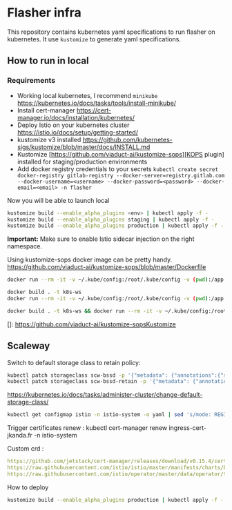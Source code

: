 # Flasher infra

This repository contains kubernetes yaml specifications to run flasher on kubernetes.
It use `kustomize` to generate yaml specifications.

## How to run in local

### Requirements 
- Working local kubernetes, I recommend `minikube` https://kubernetes.io/docs/tasks/tools/install-minikube/
- Install cert-manager https://cert-manager.io/docs/installation/kubernetes/
- Deploy Istio on your kubernetes cluster https://istio.io/docs/setup/getting-started/
- kustomize v3 installed https://github.com/kubernetes-sigs/kustomize/blob/master/docs/INSTALL.md
- Kustomize [https://github.com/viaduct-ai/kustomize-sops][KOPS plugin] installed for staging/production environments
- Add docker registry credentials to your secrets `kubectl create secret docker-registry gitlab-registry --docker-server=registry.gitlab.com --docker-username=<username> --docker-password=<password> --docker-email=<email> -n flasher`

Now you will be able to launch local 
```bash
kustomize build --enable_alpha_plugins <env> | kubectl apply -f -
kustomize build --enable_alpha_plugins staging | kubectl apply -f -
kustomize build --enable_alpha_plugins production | kubectl apply -f -
```
**Important:** Make sure to enable Istio sidecar injection on the right namespace.


Using kustomize-sops docker image can be pretty handy.
https://github.com/viaduct-ai/kustomize-sops/blob/master/Dockerfile
```bash
docker run --rm -it -v ~/.kube/config:/root/.kube/config -v (pwd):/app kustomize /bin/bash -c 'cd /app && bash'

docker build . -t k8s-ws
docker run --rm -it -v ~/.kube/config:/root/.kube/config -v (pwd):/app k8s-ws

docker build . -t k8s-ws && docker run --rm -it -v ~/.kube/config:/root/.kube/config -v (pwd):/app k8s-ws
```


[]: https://github.com/viaduct-ai/kustomize-sopsKustomize

## Scaleway

Switch to default storage class to retain policy:
```bash
kubectl patch storageclass scw-bssd -p '{"metadata": {"annotations":{"storageclass.kubernetes.io/is-default-class":"false"}}}'
kubectl patch storageclass scw-bssd-retain -p '{"metadata": {"annotations":{"storageclass.kubernetes.io/is-default-class":"true"}}}'
```
https://kubernetes.io/docs/tasks/administer-cluster/change-default-storage-class/

```bash
kubectl get configmap istio -n istio-system -o yaml | sed 's/mode: REGISTRY_ONLY/mode: ALLOW_ANY/g' | kubectl replace -n istio-system -f -
```



Trigger certificates renew : kubectl cert-manager renew ingress-cert-jkanda.fr -n istio-system



Custom crd :
```yaml
https://github.com/jetstack/cert-manager/releases/download/v0.15.4/cert-manager.crds.yaml
https://raw.githubusercontent.com/istio/istio/master/manifests/charts/base/crds/crd-all.gen.yaml
https://raw.githubusercontent.com/istio/operator/master/data/operator/templates/crd.yaml
```

How to deploy

```bash
kustomize build --enable_alpha_plugins production | kubectl apply -f - 
```
